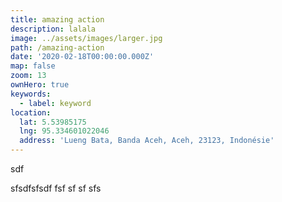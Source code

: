 ```yaml
---
title: amazing action
description: lalala
image: ../assets/images/larger.jpg
path: /amazing-action
date: '2020-02-18T00:00:00.000Z'
map: false
zoom: 13
ownHero: true
keywords:
  - label: keyword
location:
  lat: 5.53985175
  lng: 95.334601022046
  address: 'Lueng Bata, Banda Aceh, Aceh, 23123, Indonésie'
---
```


sdf

sfsdfsfsdf fsf sf sf sfs
